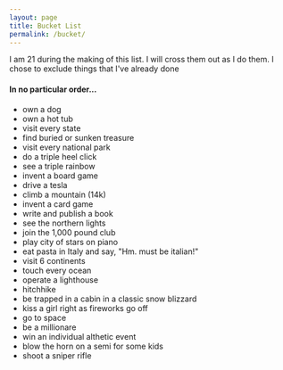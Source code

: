 ```yaml
---
layout: page
title: Bucket List
permalink: /bucket/
---
```


I am 21 during the making of this list. I will cross them out as I do them. 
I chose to exclude things that I've already done

#### In no particular order...

- own a dog
- own a hot tub
- visit every state
- find buried or sunken treasure
- visit every national park
- do a triple heel click
- see a triple rainbow
- invent a board game
- drive a tesla
- climb a mountain (14k)
- invent a card game
- write and publish a book
- see the northern lights
- join the 1,000 pound club
- play city of stars on piano
- eat pasta in Italy and say, "Hm. must be italian!"
- visit 6 continents
- touch every ocean
- operate a lighthouse
- hitchhike
- be trapped in a cabin in a classic snow blizzard
- kiss a girl right as fireworks go off
- go to space
- be a millionare
- win an individual althetic event
- blow the horn on a semi for some kids
- shoot a sniper rifle
